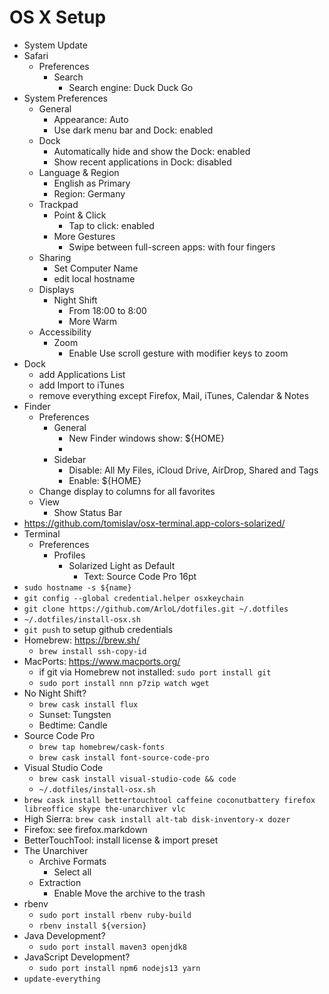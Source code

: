 # OS X Setup

* System Update
* Safari
    * Preferences
        * Search
            * Search engine: Duck Duck Go
* System Preferences
    * General
        * Appearance: Auto
        * Use dark menu bar and Dock: enabled
    * Dock
        * Automatically hide and show the Dock: enabled
        * Show recent applications in Dock: disabled
    * Language & Region
        * English as Primary
        * Region: Germany
    * Trackpad
        * Point & Click
            * Tap to click: enabled
        * More Gestures
            * Swipe between full-screen apps: with four fingers
    * Sharing
        * Set Computer Name
        * edit local hostname
    * Displays
        * Night Shift
            * From 18:00 to 8:00
            * More Warm
    * Accessibility
        * Zoom
            * Enable Use scroll gesture with modifier keys to zoom
* Dock
    * add Applications List
    * add Import to iTunes
    * remove everything except Firefox, Mail, iTunes, Calendar & Notes
* Finder
    * Preferences
        * General
            * New Finder windows show: ${HOME}
            * 
        * Sidebar
            * Disable: All My Files, iCloud Drive, AirDrop, Shared and Tags
            * Enable: ${HOME}
    * Change display to columns for all favorites
    * View
        * Show Status Bar
* https://github.com/tomislav/osx-terminal.app-colors-solarized/
* Terminal
    * Preferences
        * Profiles
            * Solarized Light as Default
                * Text: Source Code Pro 16pt
* `sudo hostname -s ${name}`
* `git config --global credential.helper osxkeychain`
* `git clone https://github.com/ArloL/dotfiles.git ~/.dotfiles`
* `~/.dotfiles/install-osx.sh`
* `git push` to setup github credentials
* Homebrew: https://brew.sh/
    * `brew install ssh-copy-id`
* MacPorts: https://www.macports.org/
    * if git via Homebrew not installed: `sudo port install git`
    * `sudo port install nnn p7zip watch wget`
* No Night Shift?
    * `brew cask install flux`
    * Sunset: Tungsten
    * Bedtime: Candle
* Source Code Pro
    * `brew tap homebrew/cask-fonts`
    * `brew cask install font-source-code-pro`
* Visual Studio Code
    * `brew cask install visual-studio-code && code`
    * `~/.dotfiles/install-osx.sh`
* `brew cask install bettertouchtool caffeine coconutbattery firefox libreoffice skype the-unarchiver vlc`
* High Sierra: `brew cask install alt-tab disk-inventory-x dozer`
* Firefox: see firefox.markdown
* BetterTouchTool: install license & import preset
* The Unarchiver
    * Archive Formats
        * Select all
    * Extraction
        * Enable Move the archive to the trash
* rbenv
    * `sudo port install rbenv ruby-build`
    * `rbenv install ${version}`
* Java Development?
    * `sudo port install maven3 openjdk8`
* JavaScript Development?
    * `sudo port install npm6 nodejs13 yarn`
* `update-everything`
